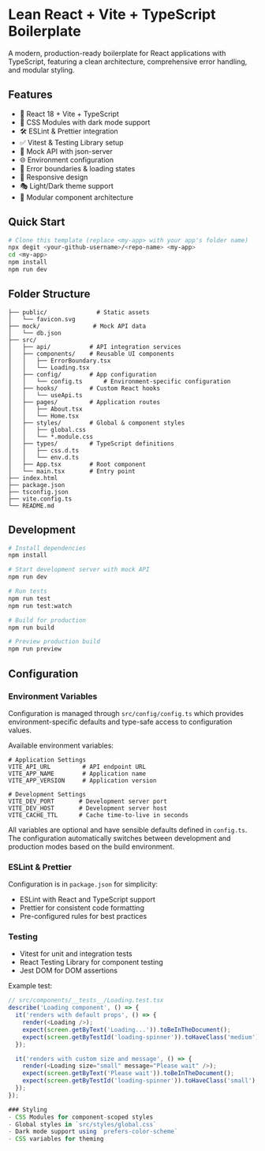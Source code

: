 # Lean React + Vite + TypeScript Boilerplate

A modern, production-ready boilerplate for React applications with TypeScript, featuring a clean architecture, comprehensive error handling, and modular styling.

## Features

- 🚀 React 18 + Vite + TypeScript
- 🎨 CSS Modules with dark mode support
- 🛠️ ESLint & Prettier integration
- ✅ Vitest & Testing Library setup
- 🔄 Mock API with json-server
- 🌐 Environment configuration
- 🎯 Error boundaries & loading states
- 📱 Responsive design
- 🎭 Light/Dark theme support
- 🧩 Modular component architecture

## Quick Start

```bash
# Clone this template (replace <my-app> with your app's folder name)
npx degit <your-github-username>/<repo-name> <my-app>
cd <my-app>
npm install
npm run dev
```

## Folder Structure

```
├── public/              # Static assets
│   └── favicon.svg
├── mock/               # Mock API data
│   └── db.json
├── src/
│   ├── api/           # API integration services
│   ├── components/    # Reusable UI components
│   │   ├── ErrorBoundary.tsx
│   │   └── Loading.tsx
│   ├── config/        # App configuration
│   │   └── config.ts      # Environment-specific configuration
│   ├── hooks/         # Custom React hooks
│   │   └── useApi.ts
│   ├── pages/         # Application routes
│   │   ├── About.tsx
│   │   └── Home.tsx
│   ├── styles/        # Global & component styles
│   │   ├── global.css
│   │   └── *.module.css
│   ├── types/         # TypeScript definitions
│   │   ├── css.d.ts
│   │   └── env.d.ts
│   ├── App.tsx        # Root component
│   └── main.tsx       # Entry point
├── index.html
├── package.json
├── tsconfig.json
├── vite.config.ts
└── README.md
```

## Development

```bash
# Install dependencies
npm install

# Start development server with mock API
npm run dev

# Run tests
npm run test
npm run test:watch

# Build for production
npm run build

# Preview production build
npm run preview
```

## Configuration

### Environment Variables

Configuration is managed through `src/config/config.ts` which provides environment-specific defaults and type-safe access to configuration values.

Available environment variables:
```env
# Application Settings
VITE_API_URL         # API endpoint URL
VITE_APP_NAME        # Application name
VITE_APP_VERSION     # Application version

# Development Settings
VITE_DEV_PORT       # Development server port
VITE_DEV_HOST       # Development server host
VITE_CACHE_TTL      # Cache time-to-live in seconds
```

All variables are optional and have sensible defaults defined in `config.ts`. The configuration automatically switches between development and production modes based on the build environment.

### ESLint & Prettier
Configuration is in `package.json` for simplicity:
- ESLint with React and TypeScript support
- Prettier for consistent code formatting
- Pre-configured rules for best practices

### Testing
- Vitest for unit and integration tests
- React Testing Library for component testing
- Jest DOM for DOM assertions

Example test:
```typescript
// src/components/__tests__/Loading.test.tsx
describe('Loading component', () => {
  it('renders with default props', () => {
    render(<Loading />);
    expect(screen.getByText('Loading...')).toBeInTheDocument();
    expect(screen.getByTestId('loading-spinner')).toHaveClass('medium');
  });

  it('renders with custom size and message', () => {
    render(<Loading size="small" message="Please wait" />);
    expect(screen.getByText('Please wait')).toBeInTheDocument();
    expect(screen.getByTestId('loading-spinner')).toHaveClass('small');
  });
});

### Styling
- CSS Modules for component-scoped styles
- Global styles in `src/styles/global.css`
- Dark mode support using `prefers-color-scheme`
- CSS variables for theming